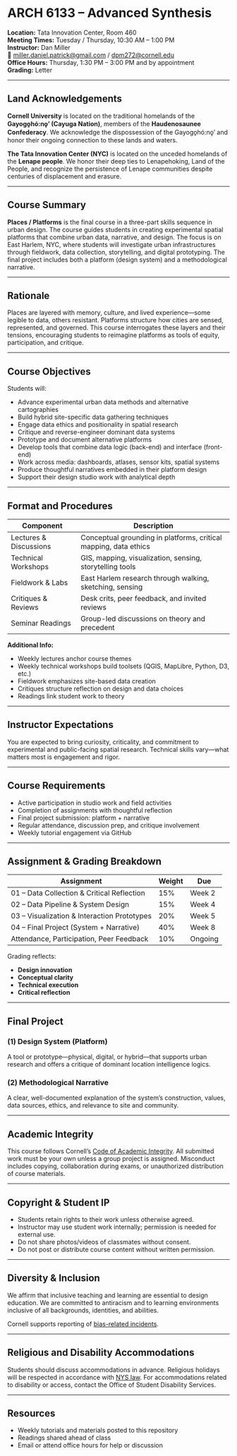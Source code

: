 # ARCH 6133 – Advanced Synthesis

**Location:** Tata Innovation Center, Room 460  
**Meeting Times:** Tuesday / Thursday, 10:30 AM – 1:00 PM  
**Instructor:** Dan Miller  
📧 miller.daniel.patrick@gmail.com / dpm272@cornell.edu  
**Office Hours:** Thursday, 1:30 PM – 3:00 PM and by appointment  
**Grading:** Letter

---

## Land Acknowledgements

**Cornell University** is located on the traditional homelands of the **Gayogo̱hó:nǫʼ (Cayuga Nation)**, members of the **Haudenosaunee Confederacy**. We acknowledge the dispossession of the Gayogo̱hó:nǫʼ and honor their ongoing connection to these lands and waters.

**The Tata Innovation Center (NYC)** is located on the unceded homelands of the **Lenape people**. We honor their deep ties to Lenapehoking, Land of the People, and recognize the persistence of Lenape communities despite centuries of displacement and erasure.

---

## Course Summary

**Places / Platforms** is the final course in a three-part skills sequence in urban design. The course guides students in creating experimental spatial platforms that combine urban data, narrative, and design. The focus is on East Harlem, NYC, where students will investigate urban infrastructures through fieldwork, data collection, storytelling, and digital prototyping. The final project includes both a platform (design system) and a methodological narrative.

---

## Rationale

Places are layered with memory, culture, and lived experience—some legible to data, others resistant. Platforms structure how cities are sensed, represented, and governed. This course interrogates these layers and their tensions, encouraging students to reimagine platforms as tools of equity, participation, and critique.

---

## Course Objectives

Students will:
- Advance experimental urban data methods and alternative cartographies
- Build hybrid site-specific data gathering techniques
- Engage data ethics and positionality in spatial research
- Critique and reverse-engineer dominant data systems
- Prototype and document alternative platforms
- Develop tools that combine data logic (back-end) and interface (front-end)
- Work across media: dashboards, atlases, sensor kits, spatial systems
- Produce thoughtful narratives embedded in their platform design
- Support their design studio work with analytical depth

---

## Format and Procedures

| Component                      | Description                                                     |
|-------------------------------|-----------------------------------------------------------------|
| Lectures & Discussions        | Conceptual grounding in platforms, critical mapping, data ethics |
| Technical Workshops           | GIS, mapping, visualization, sensing, storytelling tools         |
| Fieldwork & Labs              | East Harlem research through walking, sketching, sensing         |
| Critiques & Reviews           | Desk crits, peer feedback, and invited reviews                   |
| Seminar Readings              | Group-led discussions on theory and precedent                    |

**Additional Info:**
- Weekly lectures anchor course themes
- Weekly technical workshops build toolsets (QGIS, MapLibre, Python, D3, etc.)
- Fieldwork emphasizes site-based data creation
- Critiques structure reflection on design and data choices
- Readings link student work to theory

---

## Instructor Expectations

You are expected to bring curiosity, criticality, and commitment to experimental and public-facing spatial research. Technical skills vary—what matters most is engagement and rigor.

---

## Course Requirements

- Active participation in studio work and field activities  
- Completion of assignments with thoughtful reflection  
- Final project submission: platform + narrative  
- Regular attendance, discussion prep, and critique involvement  
- Weekly tutorial engagement via GitHub

---

## Assignment & Grading Breakdown

| Assignment                                      | Weight | Due     |
|------------------------------------------------|--------|---------|
| 01 – Data Collection & Critical Reflection     | 15%    | Week 2  |
| 02 – Data Pipeline & System Design             | 15%    | Week 4  |
| 03 – Visualization & Interaction Prototypes    | 20%    | Week 5  |
| 04 – Final Project (System + Narrative)        | 40%    | Week 8  |
| Attendance, Participation, Peer Feedback       | 10%    | Ongoing |

Grading reflects:  
- **Design innovation**  
- **Conceptual clarity**  
- **Technical execution**  
- **Critical reflection**

---

## Final Project

### (1) **Design System (Platform)**
A tool or prototype—physical, digital, or hybrid—that supports urban research and offers a critique of dominant location intelligence logics.

### (2) **Methodological Narrative**
A clear, well-documented explanation of the system’s construction, values, data sources, ethics, and relevance to site and community.

---

## Academic Integrity

This course follows Cornell’s [Code of Academic Integrity](http://cuinfo.cornell.edu/Academic/AIC.html). All submitted work must be your own unless a group project is assigned. Misconduct includes copying, collaboration during exams, or unauthorized distribution of course materials.

---

## Copyright & Student IP

- Students retain rights to their work unless otherwise agreed.
- Instructor may use student work internally; permission is needed for external use.
- Do not share photos/videos of classmates without consent.
- Do not post or distribute course content without written permission.

---

## Diversity & Inclusion

We affirm that inclusive teaching and learning are essential to design education. We are committed to antiracism and to learning environments inclusive of all backgrounds, identities, and abilities.

Cornell supports reporting of [bias-related incidents](https://www.biasconcerns.cornell.edu/).

---

## Religious and Disability Accommodations

Students should discuss accommodations in advance. Religious holidays will be respected in accordance with [NYS law](https://scl.cornell.edu/religiousholidays). For accommodations related to disability or access, contact the Office of Student Disability Services.

---

## Resources

- Weekly tutorials and materials posted to this repository  
- Readings shared ahead of class  
- Email or attend office hours for help or discussion  
